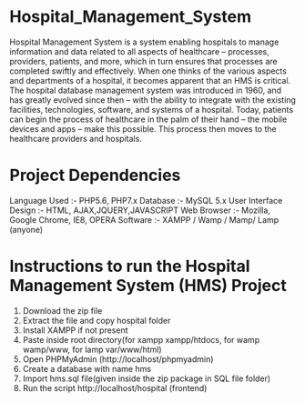 # Hospital_Management_System

Hospital Management System is a system enabling hospitals to manage information and data related to all aspects of healthcare – processes, providers, patients, and more, which in turn ensures that processes are completed swiftly and effectively. When one thinks of the various aspects and departments of a hospital, it becomes apparent that an HMS is critical. The hospital database management system was introduced in 1960, and has greatly evolved since then – with the ability to integrate with the existing facilities, technologies, software, and systems of a hospital. Today, patients can begin the process of healthcare in the palm of their hand – the mobile devices and apps – make this possible. This process then moves to the healthcare providers and hospitals.

# Project Dependencies

Language Used :-	PHP5.6, PHP7.x
Database :-	MySQL 5.x
User Interface Design :-	HTML, AJAX,JQUERY,JAVASCRIPT
Web Browser	:- Mozilla, Google Chrome, IE8, OPERA
Software :-	XAMPP / Wamp / Mamp/ Lamp (anyone)

# Instructions to run the Hospital Management System (HMS) Project

1. Download the zip file 
2. Extract the file and copy hospital folder
3. Install XAMPP if not present
4. Paste inside root directory(for xampp xampp/htdocs, for wamp wamp/www, for lamp var/www/html)
5. Open PHPMyAdmin (http://localhost/phpmyadmin)
6. Create a database with name hms
7. Import hms.sql file(given inside the zip package in SQL file folder)
8. Run the script http://localhost/hospital (frontend)
